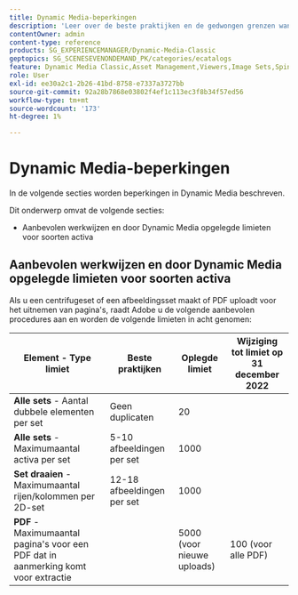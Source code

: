 ```yaml
---
title: Dynamic Media-beperkingen
description: 'Leer over de beste praktijken en de gedwongen grenzen wanneer u een Reeks van het Beeld of een Reeks van de Rotatie creeert, of een PDF uploadt. Meer informatie over niet-ondersteunde combinaties van webbrowsers en besturingssystemen voor Dynamic Media Viewers. '
contentOwner: admin
content-type: reference
products: SG_EXPERIENCEMANAGER/Dynamic-Media-Classic
geptopics: SG_SCENESEVENONDEMAND_PK/categories/ecatalogs
feature: Dynamic Media Classic,Asset Management,Viewers,Image Sets,Spin Sets,eCatalog
role: User
exl-id: ee30a2c1-2b26-41bd-8758-e7337a3727bb
source-git-commit: 92a28b7868e03802f4ef1c113ec3f8b34f57ed56
workflow-type: tm+mt
source-wordcount: '173'
ht-degree: 1%

---
```


# Dynamic Media-beperkingen

In de volgende secties worden beperkingen in Dynamic Media beschreven.

Dit onderwerp omvat de volgende secties:

* Aanbevolen werkwijzen en door Dynamic Media opgelegde limieten voor soorten activa

<!-- * Unsupported web browser and operating system combinations for Dynamic Media Viewers -->

## Aanbevolen werkwijzen en door Dynamic Media opgelegde limieten voor soorten activa

Als u een centrifugeset of een afbeeldingsset maakt of PDF uploadt voor het uitnemen van pagina&#39;s, raadt Adobe u de volgende aanbevolen procedures aan en worden de volgende limieten in acht genomen:

<!-- | **Image** - Number of Smart Crops per image | 5 | 100 |  | -->

| Element - Type limiet | Beste praktijken | Oplegde limiet | Wijziging tot limiet op 31 december 2022 |
| --- | --- | --- | --- |
| **Alle sets** - Aantal dubbele elementen per set | Geen duplicaten | 20 |  |
| **Alle sets** - Maximumaantal activa per set | 5-10 afbeeldingen per set | 1000 |
| **Set draaien** - Maximumaantal rijen/kolommen per 2D-set | 12-18 afbeeldingen per set | 1000 |
| **PDF** - Maximumaantal pagina&#39;s voor een PDF dat in aanmerking komt voor extractie |  | 5000 (voor nieuwe uploads) | 100 (voor alle PDF) |

<!-- See also [Dynamic Media limitations](/help/limitations.md) -->

<!-- ## Unsupported web browser and operating system combinations for Dynamic Media Viewers

Dynamic Media Viewers do not support following combinations of web browser and operating system.

* Internet Explorer 11 + Windows 7
* Internet Explorer 11 + Windows 8.1
* Internet Explorer 11 + Windows Phone 8.1
* Internet Explorer 11 + Windows Phone 8.1 Update
* Safari 6 + iOS 6.0.1
* Safari 7 + iOS 7.1
* Safari 7 + macOS X 10.9 Mavericks
* Safari 8 + iOS 8.4
* Safari 8 + macOS X 10.10 Yosemite -->



